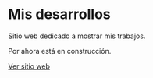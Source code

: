 # Mis desarrollos

Sitio web dedicado a mostrar mis trabajos.

Por ahora está en construcción.

[Ver sitio web](https://elcharles1.github.io/mydevs)
